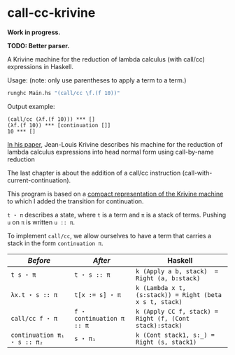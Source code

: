 # call-cc-krivine

**Work in progress.**

**TODO: Better parser.**

A Krivine machine for the reduction of lambda calculus (with call/cc) expressions in Haskell.  
  
Usage: (note: only use parentheses to apply a term to a term.)  
```hs  
runghc Main.hs "(call/cc \f.(f 10))"  
```  
Output example:  
```  
(call/cc (λf.(f 10))) *** []
(λf.(f 10)) *** [continuation []]
10 *** []
```  
  
[In his paper](https://www.irif.fr/~krivine/articles/lazymach.pdf), Jean-Louis Krivine describes his machine for the reduction of lambda calculus expressions into head normal form using call-by-name reduction
  
The last chapter is about the addition of a call/cc instruction (call-with-current-continuation).  
  
This program is based on a [compact representation of the Krivine machine](https://hal.inria.fr/hal-01479035/document) to which I added the transition for continuation.  
    
``t ⋆ π`` describes a state, where ``t`` is a term and ``π`` is a stack of terms. Pushing ``u`` on  ``π`` is written ``u :: π``.  
  
To implement ``call/cc``, we allow ourselves to have a term that carries a stack in the form ``continuation π``.  


*Before* |*After*| Haskell | 
|- |-  | -
|``t s ⋆ π`` | ``t ⋆ s :: π`` | ``k (Apply a b, stack)  =  Right (a, b:stack)``
|``λx.t ⋆ s :: π`` | ``t[x := s] ⋆ π`` | ``k (Lambda x t, (s:stack)) = Right (beta x s t, stack)``  
|``call/cc f ⋆ π`` |``f ⋆ continuation π :: π`` | ``k (Apply CC f, stack) = Right (f, (Cont stack):stack)``
| ``continuation π₁ ⋆ s :: π₂`` | ``s ⋆ π₁`` | ``k (Cont stack1, s:_) = Right (s, stack1)``

